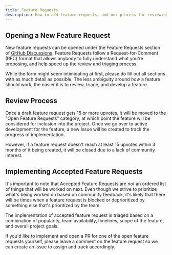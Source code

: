 ```yaml
---
title: Feature Requests
description: How to add feature requests, and our process for reviewing them.
---
```


## Opening a New Feature Request

New feature requests can be opened under the Feature Requests section of [GitHub Discussions](https://github.com/directus/directus/discussions). Feature Requests follow a Request-for-Comment (RFC) format that allows anybody to fully understand what you're proposing, and help speed up the review and triaging process.

While the form might seem intimidating at first, please do fill out all sections with as much detail as possible. The less ambiguity around *how* a feature should work, the easier it is to review, triage, and develop a feature.

## Review Process

Once a draft feature request gets 15 or more upvotes, it will be moved to the "Open Feature Requests" category, at which point the feature will be considered for inclusion into the project. Once we go over to active development for the feature, a new Issue will be created to track the progress of implementation.

However, if a feature request doesn't reach at least 15 upvotes within 3 months of it being created, it will be closed due to a lack of community interest.

## Implementing Accepted Feature Requests

It's important to note that Accepted Feature Requests are *not* an ordered list of things that will be worked on next. Even though we strive to prioritize what's being worked on based on community feedback, it's likely that there will be times when a feature request is blocked or deprioritized by something else that's prioritized by the team. 

The implementation of accepted feature request is triaged based on a combination of popularity, team availability, timelines, scope of the feature, and overall project goals.

If you'd like to implement and open a PR for one of the open feature requests yourself, please leave a comment on the feature request so we can create an Issue to assign and track accordingly.
